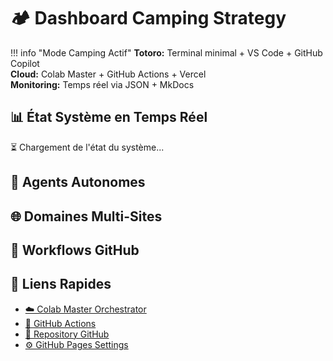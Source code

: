 # 🏕️ Dashboard Camping Strategy

!!! info "Mode Camping Actif"
    **Totoro:** Terminal minimal + VS Code + GitHub Copilot  
    **Cloud:** Colab Master + GitHub Actions + Vercel  
    **Monitoring:** Temps réel via JSON + MkDocs

## 📊 État Système en Temps Réel

<div id="system-status-loading">
    <p>⏳ Chargement de l'état du système...</p>
</div>

<div id="system-status" style="display: none;">
    <!-- Contenu dynamique injecté par JavaScript -->
</div>

## 🤖 Agents Autonomes

<div id="agents-status">
    <!-- Agents chargés dynamiquement -->
</div>

## 🌐 Domaines Multi-Sites

<div id="domains-status">
    <!-- Domaines chargés dynamiquement -->
</div>

## 🔧 Workflows GitHub

<div id="workflows-status">
    <!-- Workflows chargés dynamiquement -->
</div>

## 🔗 Liens Rapides

- [☁️ Colab Master Orchestrator](https://colab.research.google.com/github/stephanedenis/PaniniFS/blob/master/ECOSYSTEM/colab-notebooks/PaniniFS-Master-Orchestrator.ipynb)
- [🔧 GitHub Actions](https://github.com/stephanedenis/PaniniFS/actions)
- [📱 Repository GitHub](https://github.com/stephanedenis/PaniniFS)
- [⚙️ GitHub Pages Settings](https://github.com/stephanedenis/PaniniFS/settings/pages)

<script>
// Chargement dynamique de l'état système
async function loadSystemStatus() {
    try {
        const response = await fetch('./data/system_status.json');
        const data = await response.json();
        
        document.getElementById('system-status-loading').style.display = 'none';
        document.getElementById('system-status').style.display = 'block';
        
        // Injection du contenu dynamique
        renderSystemStatus(data);
        renderAgentsStatus(data.agents);
        renderDomainsStatus(data.domains);
        renderWorkflowsStatus(data.workflows);
        
    } catch (error) {
        console.error('Erreur chargement état système:', error);
        document.getElementById('system-status-loading').innerHTML = 
            '<p>❌ Erreur chargement données. Vérifiez la connexion.</p>';
    }
}

function renderSystemStatus(data) {
    const campingStatus = data.camping_strategy.active ? '🏕️ ACTIF' : '❌ INACTIF';
    const overallHealth = data.system_health.overall_status === 'healthy' ? '🟢 SAIN' : '🟡 ATTENTION';
    
    const html = `
        <div class="md-typeset">
            <div class="admonition success">
                <p class="admonition-title">État Général: ${overallHealth}</p>
                <ul>
                    <li><strong>Camping Strategy:</strong> ${campingStatus}</li>
                    <li><strong>Agents Opérationnels:</strong> ${data.system_health.agents_operational}/13+</li>
                    <li><strong>Dernière Mise à Jour:</strong> ${new Date(data.timestamp).toLocaleString('fr-FR')}</li>
                    <li><strong>Externalisation:</strong> ${data.system_health.externalization_complete ? '✅ Complète' : '🔄 En cours'}</li>
                </ul>
            </div>
        </div>
    `;
    
    document.getElementById('system-status').innerHTML = html;
}

function renderAgentsStatus(agents) {
    let html = '<div class="md-typeset">';
    
    Object.entries(agents.categories).forEach(([category, data]) => {
        const categoryIcons = {
            research: '📚',
            critique: '🔥', 
            orchestrators: '🎯',
            monitoring: '📡',
            devops: '🏗️'
        };
        
        html += `
            <details class="details">
                <summary><strong>${categoryIcons[category]} ${category.toUpperCase()} (${data.count})</strong></summary>
                <ul>
        `;
        
        data.agents.forEach(agent => {
            const statusIcon = agent.status === 'active' ? '🟢' : 
                             agent.status === 'backup' ? '🟡' : '⚪';
            const lastExec = agent.last_execution ? 
                `<br><small>Dernière exéc: ${new Date(agent.last_execution).toLocaleString('fr-FR')}</small>` : '';
            
            html += `
                <li>
                    ${statusIcon} <strong>${agent.name}</strong> (${agent.status})
                    <br><code>${agent.path}</code>
                    ${lastExec}
                    <br><small>Features: ${agent.features.join(', ')}</small>
                </li>
            `;
        });
        
        html += '</ul></details>';
    });
    
    html += '</div>';
    document.getElementById('agents-status').innerHTML = html;
}

function renderDomainsStatus(domains) {
    let html = `
        <div class="md-typeset">
            <p><strong>Total:</strong> ${domains.total} domaines configurés</p>
            <ul>
    `;
    
    domains.configured.forEach(domain => {
        const statusIcon = domain.status === 'online' ? '🟢' : '🔴';
        const sslIcon = domain.ssl === 'active' ? '🔒' : '🔓';
        
        html += `
            <li>
                ${statusIcon} <strong>${domain.domain}</strong> ${sslIcon}
                <br><small>CNAME: ${domain.cname}</small>
            </li>
        `;
    });
    
    html += '</ul></div>';
    document.getElementById('domains-status').innerHTML = html;
}

function renderWorkflowsStatus(workflows) {
    const status = workflows.github_actions.status === 'repaired' ? '✅ RÉPARÉS' : '🔄 EN COURS';
    const lastRun = new Date(workflows.github_actions.last_successful_run).toLocaleString('fr-FR');
    
    const html = `
        <div class="md-typeset">
            <div class="admonition tip">
                <p class="admonition-title">GitHub Actions: ${status}</p>
                <ul>
                    <li><strong>Dernière Exécution Réussie:</strong> ${lastRun}</li>
                    <li><strong>Corrections Récentes:</strong></li>
                    <ul>
                        ${workflows.github_actions.recent_fixes.map(fix => 
                            `<li>${fix.replace(/_/g, ' ').replace(/\b\w/g, l => l.toUpperCase())}</li>`
                        ).join('')}
                    </ul>
                </ul>
            </div>
        </div>
    `;
    
    document.getElementById('workflows-status').innerHTML = html;
}

// Auto-refresh toutes les 30 secondes
setInterval(loadSystemStatus, 30000);

// Chargement initial
document.addEventListener('DOMContentLoaded', loadSystemStatus);
</script>

<style>
.details summary {
    cursor: pointer;
    padding: 10px;
    background: rgba(0, 100, 200, 0.1);
    border-radius: 5px;
    margin: 5px 0;
}

.details[open] summary {
    margin-bottom: 10px;
}

.details ul {
    margin-left: 20px;
}

.details li {
    margin: 10px 0;
    padding: 8px;
    background: rgba(0, 0, 0, 0.05);
    border-radius: 3px;
}
</style>
